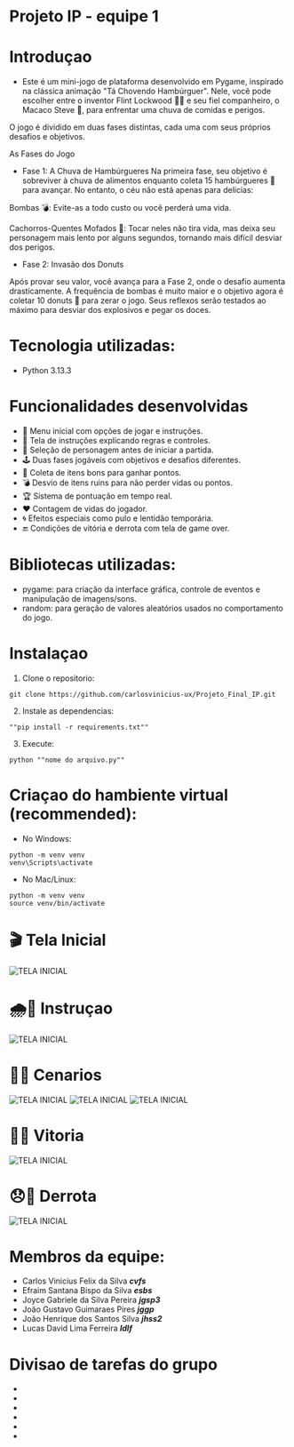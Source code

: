 # Projeto IP - equipe 1
# Introduçao

- Este é um mini-jogo de plataforma desenvolvido em Pygame, inspirado na clássica animação "Tá Chovendo Hambúrguer". Nele, você pode escolher entre o inventor Flint Lockwood 👨‍🔬 e seu fiel companheiro, o Macaco Steve 🐒, para enfrentar uma chuva de comidas e perigos.

O jogo é dividido em duas fases distintas, cada uma com seus próprios desafios e objetivos.

As Fases do Jogo
- Fase 1: A Chuva de Hambúrgueres
Na primeira fase, seu objetivo é sobreviver à chuva de alimentos enquanto coleta 15 hambúrgueres 🍔 para avançar. No entanto, o céu não está apenas para delícias:

Bombas 💣: Evite-as a todo custo ou você perderá uma vida.

Cachorros-Quentes Mofados 🌭: Tocar neles não tira vida, mas deixa seu personagem mais lento por alguns segundos, tornando mais difícil desviar dos perigos.

- Fase 2: Invasão dos Donuts

Após provar seu valor, você avança para a Fase 2, onde o desafio aumenta drasticamente. A frequência de bombas é muito maior e o objetivo agora é coletar 10 donuts 🍩 para zerar o jogo. Seus reflexos serão testados ao máximo para desviar dos explosivos e pegar os doces.

# Tecnologia utilizadas:
- Python 3.13.3

# Funcionalidades desenvolvidas
- 🎯 Menu inicial com opções de jogar e instruções.
- 📜 Tela de instruções explicando regras e controles.
- 🧍 Seleção de personagem antes de iniciar a partida.
- 🕹 Duas fases jogáveis com objetivos e desafios diferentes.
- 🍔 Coleta de itens bons para ganhar pontos.
- 💣 Desvio de itens ruins para não perder vidas ou pontos.
- 🏆 Sistema de pontuação em tempo real.
- ❤️ Contagem de vidas do jogador.
- 🌀 Efeitos especiais como pulo e lentidão temporária.
- 🔚 Condições de vitória e derrota com tela de game over.

# Bibliotecas utilizadas:
- pygame: para criação da interface gráfica, controle de eventos e manipulação de imagens/sons.
- random: para geração de valores aleatórios usados no comportamento do jogo.

# Instalaçao
1. Clone o repositorio:
```
git clone https://github.com/carlosvinicius-ux/Projeto_Final_IP.git
```
2. Instale as dependencias:
```
""pip install -r requirements.txt""
```
3. Execute:
```
python ""nome do arquivo.py""
```

# Criaçao do hambiente virtual (recommended):
- No Windows:
```
python -m venv venv
venv\Scripts\activate
```
- No Mac/Linux:
```
python -m venv venv
source venv/bin/activate
```









# 🎬 Tela Inicial 
![TELA INICIAL](/IP/tela_inicial.png)

# 🌧️🍔 Instruçao 
![TELA INICIAL](/IP/instrucoes.png)

# 🤖💥 Cenarios
![TELA INICIAL](IP/tela_fase1.jpg)
![TELA INICIAL](IP/tela_fase2.jpg)
![TELA INICIAL](IP/escolhapersonagens.png)

# 🍕🎉 Vitoria
![TELA INICIAL](/IP/fim_jogo.png)

# 😞🍔 Derrota
![TELA INICIAL](IP/tela_perdeu.png)

# Membros da equipe:
- Carlos Vinicius Felix da Silva ***cvfs***
- Efraim Santana Bispo da Silva ***esbs***
- Joyce Gabriele da Silva Pereira ***jgsp3***
- João Gustavo Guimaraes Pires ***jggp***
- João Henrique dos Santos Silva ***jhss2***
- Lucas David Lima Ferreira ***ldlf***

# Divisao de tarefas do grupo
-
-
-
-
-
-

